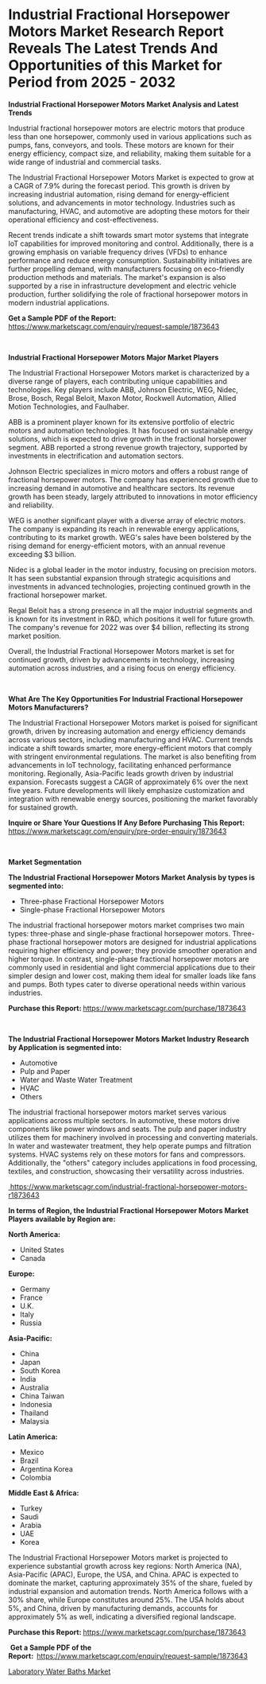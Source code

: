 <p><h1>Industrial Fractional Horsepower Motors Market Research Report Reveals The Latest Trends And Opportunities of this Market for Period from 2025 - 2032</h1></p><p><strong>Industrial Fractional Horsepower Motors Market Analysis and Latest Trends</strong></p>
<p><p>Industrial fractional horsepower motors are electric motors that produce less than one horsepower, commonly used in various applications such as pumps, fans, conveyors, and tools. These motors are known for their energy efficiency, compact size, and reliability, making them suitable for a wide range of industrial and commercial tasks.</p><p>The Industrial Fractional Horsepower Motors Market is expected to grow at a CAGR of 7.9% during the forecast period. This growth is driven by increasing industrial automation, rising demand for energy-efficient solutions, and advancements in motor technology. Industries such as manufacturing, HVAC, and automotive are adopting these motors for their operational efficiency and cost-effectiveness.</p><p>Recent trends indicate a shift towards smart motor systems that integrate IoT capabilities for improved monitoring and control. Additionally, there is a growing emphasis on variable frequency drives (VFDs) to enhance performance and reduce energy consumption. Sustainability initiatives are further propelling demand, with manufacturers focusing on eco-friendly production methods and materials. The market's expansion is also supported by a rise in infrastructure development and electric vehicle production, further solidifying the role of fractional horsepower motors in modern industrial applications.</p></p>
<p><strong>Get a Sample PDF of the Report:&nbsp;</strong> <a href="https://www.marketscagr.com/enquiry/request-sample/1873643?utm_campaign=3442&utm_medium=2&utm_source=Github&utm_content=ia&utm_term=08042025&utm_id=industrial-fractional-horsepower-motors">https://www.marketscagr.com/enquiry/request-sample/1873643</a></p>
<p>&nbsp;</p>
<p><strong>Industrial Fractional Horsepower Motors Major Market Players</strong></p>
<p><p>The Industrial Fractional Horsepower Motors market is characterized by a diverse range of players, each contributing unique capabilities and technologies. Key players include ABB, Johnson Electric, WEG, Nidec, Brose, Bosch, Regal Beloit, Maxon Motor, Rockwell Automation, Allied Motion Technologies, and Faulhaber.</p><p>ABB is a prominent player known for its extensive portfolio of electric motors and automation technologies. It has focused on sustainable energy solutions, which is expected to drive growth in the fractional horsepower segment. ABB reported a strong revenue growth trajectory, supported by investments in electrification and automation sectors.</p><p>Johnson Electric specializes in micro motors and offers a robust range of fractional horsepower motors. The company has experienced growth due to increasing demand in automotive and healthcare sectors. Its revenue growth has been steady, largely attributed to innovations in motor efficiency and reliability.</p><p>WEG is another significant player with a diverse array of electric motors. The company is expanding its reach in renewable energy applications, contributing to its market growth. WEG's sales have been bolstered by the rising demand for energy-efficient motors, with an annual revenue exceeding $3 billion.</p><p>Nidec is a global leader in the motor industry, focusing on precision motors. It has seen substantial expansion through strategic acquisitions and investments in advanced technologies, projecting continued growth in the fractional horsepower market.</p><p>Regal Beloit has a strong presence in all the major industrial segments and is known for its investment in R&D, which positions it well for future growth. The company's revenue for 2022 was over $4 billion, reflecting its strong market position.</p><p>Overall, the Industrial Fractional Horsepower Motors market is set for continued growth, driven by advancements in technology, increasing automation across industries, and a rising focus on energy efficiency.</p></p>
<p>&nbsp;</p>
<p><strong>What Are The Key Opportunities For Industrial Fractional Horsepower Motors Manufacturers?</strong></p>
<p><p>The Industrial Fractional Horsepower Motors market is poised for significant growth, driven by increasing automation and energy efficiency demands across various sectors, including manufacturing and HVAC. Current trends indicate a shift towards smarter, more energy-efficient motors that comply with stringent environmental regulations. The market is also benefiting from advancements in IoT technology, facilitating enhanced performance monitoring. Regionally, Asia-Pacific leads growth driven by industrial expansion. Forecasts suggest a CAGR of approximately 6% over the next five years. Future developments will likely emphasize customization and integration with renewable energy sources, positioning the market favorably for sustained growth.</p></p>
<p><strong>Inquire or Share Your Questions If Any Before Purchasing This Report:</strong> <a href="https://www.marketscagr.com/enquiry/pre-order-enquiry/1873643?utm_campaign=3442&utm_medium=2&utm_source=Github&utm_content=ia&utm_term=08042025&utm_id=industrial-fractional-horsepower-motors">https://www.marketscagr.com/enquiry/pre-order-enquiry/1873643</a></p>
<p>&nbsp;</p>
<p><strong>Market Segmentation</strong></p>
<p><strong>The Industrial Fractional Horsepower Motors Market Analysis by types is segmented into:</strong></p>
<p><ul><li>Three-phase Fractional Horsepower Motors</li><li>Single-phase Fractional Horsepower Motors</li></ul></p>
<p><p>The industrial fractional horsepower motors market comprises two main types: three-phase and single-phase fractional horsepower motors. Three-phase fractional horsepower motors are designed for industrial applications requiring higher efficiency and power; they provide smoother operation and higher torque. In contrast, single-phase fractional horsepower motors are commonly used in residential and light commercial applications due to their simpler design and lower cost, making them ideal for smaller loads like fans and pumps. Both types cater to diverse operational needs within various industries.</p></p>
<p><strong>Purchase this Report:&nbsp;</strong><a href="https://www.marketscagr.com/purchase/1873643?utm_campaign=3442&utm_medium=2&utm_source=Github&utm_content=ia&utm_term=08042025&utm_id=industrial-fractional-horsepower-motors">https://www.marketscagr.com/purchase/1873643</a></p>
<p>&nbsp;</p>
<p><strong>The Industrial Fractional Horsepower Motors Market Industry Research by Application is segmented into:</strong></p>
<p><ul><li>Automotive</li><li>Pulp and Paper</li><li>Water and Waste Water Treatment</li><li>HVAC</li><li>Others</li></ul></p>
<p><p>The industrial fractional horsepower motors market serves various applications across multiple sectors. In automotive, these motors drive components like power windows and seats. The pulp and paper industry utilizes them for machinery involved in processing and converting materials. In water and wastewater treatment, they help operate pumps and filtration systems. HVAC systems rely on these motors for fans and compressors. Additionally, the "others" category includes applications in food processing, textiles, and construction, showcasing their versatility across industries.</p></p>
<p><a href="https://www.marketscagr.com/industrial-fractional-horsepower-motors-r1873643?utm_campaign=3442&utm_medium=2&utm_source=Github&utm_content=ia&utm_term=08042025&utm_id=industrial-fractional-horsepower-motors">&nbsp;https://www.marketscagr.com/industrial-fractional-horsepower-motors-r1873643</a></p>
<p><strong>In terms of Region, the Industrial Fractional Horsepower Motors Market Players available by Region are:</strong></p>
<p>
    <p> <strong> North America: </strong>
        <ul>
            <li>United States</li>
            <li>Canada</li>
        </ul>
        </p> 
    <p> <strong> Europe: </strong>
        <ul>
            <li>Germany</li>
            <li>France</li>
            <li>U.K.</li>
            <li>Italy</li>
            <li>Russia</li>
        </ul>
        </p> 
    <p> <strong> Asia-Pacific: </strong>
        <ul>
            <li>China</li>
            <li>Japan</li>
            <li>South Korea</li>
            <li>India</li>
            <li>Australia</li>
            <li>China Taiwan</li>
            <li>Indonesia</li>
            <li>Thailand</li>
            <li>Malaysia</li>
        </ul>
        </p> 
    <p> <strong> Latin America: </strong>
        <ul>
            <li>Mexico</li>
            <li>Brazil</li>
            <li>Argentina Korea</li>
            <li>Colombia</li>
        </ul>
        </p> 
    <p> <strong> Middle East & Africa: </strong>
        <ul>
            <li>Turkey</li>
            <li>Saudi</li>
            <li>Arabia</li>
            <li>UAE</li>
            <li>Korea</li>
        </ul>
    </p>
    </p>
<p><p>The Industrial Fractional Horsepower Motors market is projected to experience substantial growth across key regions: North America (NA), Asia-Pacific (APAC), Europe, the USA, and China. APAC is expected to dominate the market, capturing approximately 35% of the share, fueled by industrial expansion and automation trends. North America follows with a 30% share, while Europe constitutes around 25%. The USA holds about 5%, and China, driven by manufacturing demands, accounts for approximately 5% as well, indicating a diversified regional landscape.</p></p>
<p><strong>Purchase this Report: </strong><a href="https://www.marketscagr.com/purchase/1873643?utm_campaign=3442&utm_medium=2&utm_source=Github&utm_content=ia&utm_term=08042025&utm_id=industrial-fractional-horsepower-motors">https://www.marketscagr.com/purchase/1873643</a></p>
<p>&nbsp;<strong>Get a Sample PDF of the Report:&nbsp;&nbsp;</strong><a href="https://www.marketscagr.com/enquiry/request-sample/1873643?utm_campaign=3442&utm_medium=2&utm_source=Github&utm_content=ia&utm_term=08042025&utm_id=industrial-fractional-horsepower-motors">https://www.marketscagr.com/enquiry/request-sample/1873643</a></p>
<p><strong></strong></p>
<p><p><a href="https://github.com/merkinedry7b/Market-Research-Report-List-1/blob/main/laboratory-water-baths-market.md?utm_campaign=3442&utm_medium=2&utm_source=Github&utm_content=ia&utm_term=08042025&utm_id=industrial-fractional-horsepower-motors">Laboratory Water Baths Market</a></p></p>